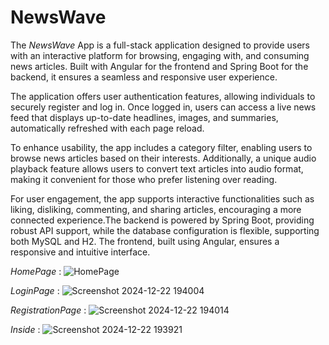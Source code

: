 # NewsWave

The *NewsWave* App is a full-stack application designed to provide users with an interactive platform for browsing, engaging with, and consuming news articles. Built with Angular for the frontend and Spring Boot for the backend, it ensures a seamless and responsive user experience.

The application offers user authentication features, allowing individuals to securely register and log in. Once logged in, users can access a live news feed that displays up-to-date headlines, images, and summaries, automatically refreshed with each page reload.

To enhance usability, the app includes a category filter, enabling users to browse news articles based on their interests. Additionally, a unique audio playback feature allows users to convert text articles into audio format, making it convenient for those who prefer listening over reading.

For user engagement, the app supports interactive functionalities such as liking, disliking, commenting, and sharing articles, encouraging a more connected experience.The backend is powered by Spring Boot, providing robust API support, while the database configuration is flexible, supporting both MySQL and H2. The frontend, built using Angular, ensures a responsive and intuitive interface.

*HomePage* :
![HomePage](https://github.com/user-attachments/assets/d7ca93ee-b953-4ed1-bdf0-d213aea7fd36)

*LoginPage* :
![Screenshot 2024-12-22 194004](https://github.com/user-attachments/assets/f0874f4a-cea0-4e0e-9cc6-f6df8cce1e2a)

*RegistrationPage* :
![Screenshot 2024-12-22 194014](https://github.com/user-attachments/assets/3761768d-0889-4bdd-b8f0-ead6908ae044)

*Inside* :
![Screenshot 2024-12-22 193921](https://github.com/user-attachments/assets/9387d36b-3ae4-4c34-90bc-2c737a2546ee)


